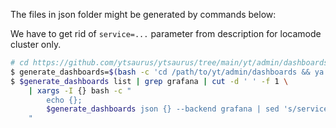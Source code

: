 The files in json folder might be generated by commands below:

We have to get rid of `service=...` parameter from description for locamode cluster only.

```bash
# cd https://github.com/ytsaurus/ytsaurus/tree/main/yt/admin/dashboards
$ generate_dashboards=$(bash -c 'cd /path/to/yt/admin/dashboards && ya make && echo $(pwd)/yt_dashboards/bin/generate_dashboards')
$ $generate_dashboards list | grep grafana | cut -d ' ' -f 1 \
    | xargs -I {} bash -c "
        echo {};
        $generate_dashboards json {} --backend grafana | sed 's/service=[^,]+,//g' > ~/github/ytsaurus-ui/packages/ui/tests/data/monitoring/json/{}
    "
```
